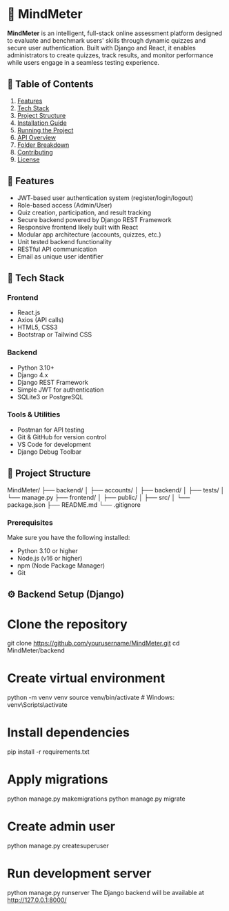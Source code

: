 # 🧠 MindMeter

**MindMeter** is an intelligent, full-stack online assessment platform designed to evaluate and benchmark users' skills through dynamic quizzes and secure user authentication. Built with Django and React, it enables administrators to create quizzes, track results, and monitor performance while users engage in a seamless testing experience.

## 📑 Table of Contents
1. [Features](#features)
2. [Tech Stack](#tech-stack)
3. [Project Structure](#project-structure)
4. [Installation Guide](#installation-guide)
5. [Running the Project](#running-the-project)
6. [API Overview](#api-overview)
7. [Folder Breakdown](#folder-breakdown)
8. [Contributing](#contributing)
9. [License](#license)

## 🌟 Features
- JWT-based user authentication system (register/login/logout)
- Role-based access (Admin/User)
- Quiz creation, participation, and result tracking
- Secure backend powered by Django REST Framework
- Responsive frontend likely built with React
- Modular app architecture (accounts, quizzes, etc.)
- Unit tested backend functionality
- RESTful API communication
- Email as unique user identifier

## 🚀 Tech Stack
### Frontend
- React.js
- Axios (API calls)
- HTML5, CSS3
- Bootstrap or Tailwind CSS 

### Backend
- Python 3.10+
- Django 4.x
- Django REST Framework
- Simple JWT for authentication
- SQLite3 or PostgreSQL

### Tools & Utilities
- Postman for API testing
- Git & GitHub for version control
- VS Code for development
- Django Debug Toolbar 

## 📁 Project Structure 

MindMeter/
├── backend/
│ ├── accounts/
│ ├── backend/ 
│ ├── tests/
│ └── manage.py
├── frontend/
│ ├── public/
│ ├── src/
│ └── package.json
├── README.md
└── .gitignore



###  Prerequisites
Make sure you have the following installed:
- Python 3.10 or higher
- Node.js (v16 or higher)
- npm (Node Package Manager)
- Git

## ⚙️ Backend Setup (Django)
# Clone the repository
git clone https://github.com/yourusername/MindMeter.git
cd MindMeter/backend

# Create virtual environment
python -m venv venv
source venv/bin/activate  # Windows: venv\Scripts\activate

# Install dependencies
pip install -r requirements.txt

# Apply migrations
python manage.py makemigrations
python manage.py migrate

# Create admin user
python manage.py createsuperuser

# Run development server
python manage.py runserver
The Django backend will be available at http://127.0.0.1:8000/
